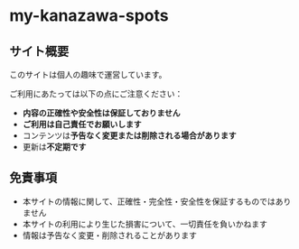 # my-kanazawa-spots

## サイト概要

このサイトは個人の趣味で運営しています。  

ご利用にあたっては以下の点にご注意ください：

- **内容の正確性や安全性は保証しておりません**  
- **ご利用は自己責任でお願いします**  
- コンテンツは**予告なく変更または削除される場合があります**  
- 更新は**不定期です**

## 免責事項

- 本サイトの情報に関して、正確性・完全性・安全性を保証するものではありません  
- 本サイトの利用により生じた損害について、一切責任を負いかねます  
- 情報は予告なく変更・削除されることがあります
